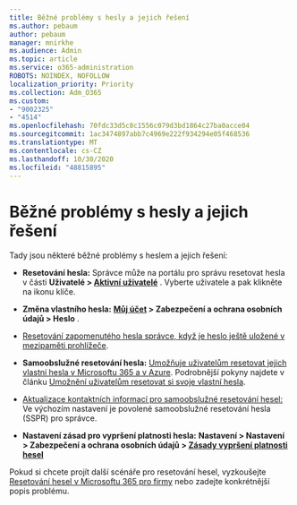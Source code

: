 ```yaml
---
title: Běžné problémy s hesly a jejich řešení
ms.author: pebaum
author: pebaum
manager: mnirkhe
ms.audience: Admin
ms.topic: article
ms.service: o365-administration
ROBOTS: NOINDEX, NOFOLLOW
localization_priority: Priority
ms.collection: Adm_O365
ms.custom:
- "9002325"
- "4514"
ms.openlocfilehash: 70fdc33d5c8c1556c079d3bd1864c27ba0acce04
ms.sourcegitcommit: 1ac3474897abb7c4969e222f934294e05f468536
ms.translationtype: MT
ms.contentlocale: cs-CZ
ms.lasthandoff: 10/30/2020
ms.locfileid: "48815895"
---
```

# <a name="common-password-issues-and-resolutions"></a>Běžné problémy s hesly a jejich řešení

Tady jsou některé běžné problémy s heslem a jejich řešení:

- **Resetování hesla:** Správce může na portálu pro správu resetovat hesla v části **Uživatelé > [Aktivní uživatelé](https://portal.office.com/adminportal/home#/users)** . Vyberte uživatele a pak klikněte na ikonu klíče.

- **Změna vlastního hesla:** **[Můj účet](https://portal.office.com/account/#home) > Zabezpečení a ochrana osobních údajů > Heslo** .

- [Resetování zapomenutého hesla správce, když je heslo ještě uložené v mezipaměti prohlížeče](https://docs.microsoft.com/microsoft-365/admin/add-users/reset-passwords?view=o365-worldwide#reset-my-admin-password).

- **Samoobslužné resetování hesla:** [Umožňuje uživatelům resetovat jejich vlastní hesla v Microsoftu 365 a v Azure](https://portal.office.com/adminportal/home#/SettingsMultiPivot/:/Settings/L1/SelfServiceReset). Podrobnější pokyny najdete v článku [Umožnění uživatelům resetovat si svoje vlastní hesla](https://docs.microsoft.com/microsoft-365/admin/add-users/let-users-reset-passwords).

- [Aktualizace kontaktních informací pro samoobslužné resetování hesel:](https://go.microsoft.com/fwlink/?linkid=849451) Ve výchozím nastavení je povolené samoobslužné resetování hesla (SSPR) pro správce. 

- **Nastavení zásad pro vypršení platnosti hesla:** **Nastavení > Nastavení > Zabezpečení a ochrana osobních údajů > [Zásady vypršení platnosti hesel](https://admin.microsoft.com/AdminPortal/Home#/SettingsMultiPivot/:/Settings/L1/PasswordPolicy)**

Pokud si chcete projít další scénáře pro resetování hesel, vyzkoušejte [Resetování hesel v Microsoftu 365 pro firmy](https://docs.microsoft.com/microsoft-365/admin/add-users/reset-passwords) nebo zadejte konkrétnější popis problému.
